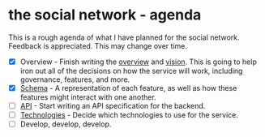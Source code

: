 # the social network - agenda
This is a rough agenda of what I have planned for the social network. Feedback is appreciated. This may change over time.

- [x] Overview - Finish writing the [overview](OVERVIEW.md) and [vision](VISION.md). This is going to help iron out all of the decisions on how the service will work, including governance, features, and more.
- [x] [Schema](SCHEMA.md) - A representation of each feature, as well as how these features might interact with one another.
- [ ] [API](API.md) - Start writing an API specification for the backend.
- [ ] [Technologies](TECH.md) - Decide which technologies to use for the service.
- [ ] Develop, develop, develop.
